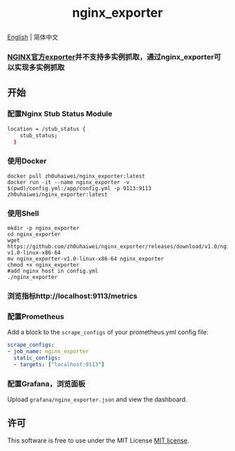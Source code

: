 # <p align="center">nginx_exporter</p>

[English](README.md) | 简体中文
### <a href="https://github.com/nginxinc/nginx-prometheus-exporter">NGINX官方exporter</a>并不支持多实例抓取，通过nginx_exporter可以实现多实例抓取

## 开始
### 配置Nginx Stub Status Module
```sh
location = /stub_status {
    stub_status;
  }
```

### 使用Docker
```shell
docker pull zh0uhaiwei/nginx_exporter:latest
docker run -it --name nginx_exporter -v $(pwd)/config.yml:/app/config.yml -p 9113:9113 zh0uhaiwei/nginx_exporter:latest
```

### 使用Shell
```shell
mkdir -p nginx_exporter
cd nginx_exporter
wget https://github.com/zh0uhaiwei/nginx_exporter/releases/download/v1.0/nginx_exporter-v1.0-linux-x86-64
mv nginx_exporter-v1.0-linux-x86-64 nginx_exporter
chmod +x nginx_exporter
#add nginx host in config.yml
./nginx_exporter
```

### 浏览指标http://localhost:9113/metrics

### 配置Prometheus
Add a block to the `scrape_configs` of your prometheus.yml config file:
```yaml
scrape_configs:
- job_name: nginx_exporter
  static_configs:
  - targets: ["localhost:9113"]
```

### 配置Grafana，浏览面板
Upload `grafana/nginx_exporter.json` and view the dashboard.

## 许可
This software is free to use under the MIT License [MIT license](/LICENSE).

